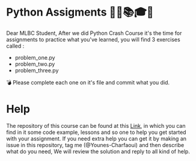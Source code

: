 # Python Assigments 👨‍🏫📚🎓✅

Dear MLBC Student, After we did Python Crash Course it's the time for assignments to practice what you've learned, you will find 3 exercises called :

* problem_one.py
* problem_two.py
* problem_three.py

💣 Please complete each one on it's file and commit what you did.

# Help

The repository of this course can be found at this [Link](https://github.com/Younes-Charfaoui/Machine-Learning-Beginner-Course), in which you can find in it some code example, lessons and so one to help you get started with your assignment. If you need extra help you can get it by making an issue in this repository, tag me (@Younes-Charfaoui) and then describe what do you need, We will review the solution and reply to all kind of help.
